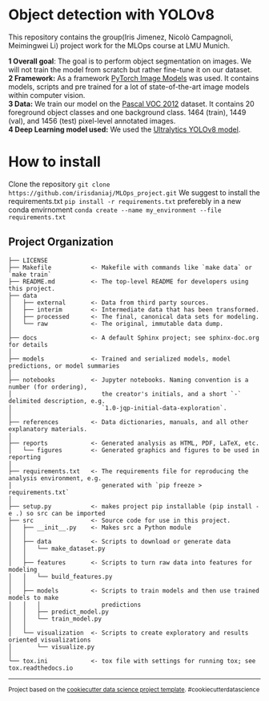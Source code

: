 Object detection with YOLOv8
==============================

This repository contains the group(Iris Jimenez, Nicolò Campagnoli, Meimingwei Li) project work for the MLOps course at LMU Munich. 


**1 Overall goal**: The goal is to perform object segmentation on images. We will not train the model from scratch but rather fine-tune it on our dataset. \
**2 Framework:** As a framework [PyTorch Image Models](https://github.com/huggingface/pytorch-image-models) was used. It contains models, scripts and pre trained for a lot of state-of-the-art image models within computer vision.\
**3 Data:** We train our model on the [Pascal VOC 2012](http://host.robots.ox.ac.uk/pascal/VOC/voc2012/index.html#devkit) dataset. It contains 20 foreground object classes and one background class. 1464 (train), 1449 (val), and 1456 (test) pixel-level annotated images.  \
**4 Deep Learning model used:**  We used the [Ultralytics YOLOv8 model](https://github.com/ultralytics/ultralytics).

# How to install 
Clone the repository `git clone https://github.com/irisdaniaj/MLOps_project.git`
We suggest to install the requirements.txt ```pip install -r requirements.txt``` 
preferebly in a new conda envirnoment ```conda create --name my_environment --file requirements.txt```

Project Organization
------------

    ├── LICENSE
    ├── Makefile           <- Makefile with commands like `make data` or `make train`
    ├── README.md          <- The top-level README for developers using this project.
    ├── data
    │   ├── external       <- Data from third party sources.
    │   ├── interim        <- Intermediate data that has been transformed.
    │   ├── processed      <- The final, canonical data sets for modeling.
    │   └── raw            <- The original, immutable data dump.
    │
    ├── docs               <- A default Sphinx project; see sphinx-doc.org for details
    │
    ├── models             <- Trained and serialized models, model predictions, or model summaries
    │
    ├── notebooks          <- Jupyter notebooks. Naming convention is a number (for ordering),
    │                         the creator's initials, and a short `-` delimited description, e.g.
    │                         `1.0-jqp-initial-data-exploration`.
    │
    ├── references         <- Data dictionaries, manuals, and all other explanatory materials.
    │
    ├── reports            <- Generated analysis as HTML, PDF, LaTeX, etc.
    │   └── figures        <- Generated graphics and figures to be used in reporting
    │
    ├── requirements.txt   <- The requirements file for reproducing the analysis environment, e.g.
    │                         generated with `pip freeze > requirements.txt`
    │
    ├── setup.py           <- makes project pip installable (pip install -e .) so src can be imported
    ├── src                <- Source code for use in this project.
    │   ├── __init__.py    <- Makes src a Python module
    │   │
    │   ├── data           <- Scripts to download or generate data
    │   │   └── make_dataset.py
    │   │
    │   ├── features       <- Scripts to turn raw data into features for modeling
    │   │   └── build_features.py
    │   │
    │   ├── models         <- Scripts to train models and then use trained models to make
    │   │   │                 predictions
    │   │   ├── predict_model.py
    │   │   └── train_model.py
    │   │
    │   └── visualization  <- Scripts to create exploratory and results oriented visualizations
    │       └── visualize.py
    │
    └── tox.ini            <- tox file with settings for running tox; see tox.readthedocs.io


--------

<p><small>Project based on the <a target="_blank" href="https://drivendata.github.io/cookiecutter-data-science/">cookiecutter data science project template</a>. #cookiecutterdatascience</small></p>
